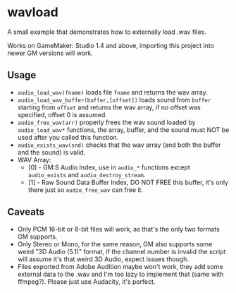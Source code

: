 # wavload
A small example that demonstrates how to externally load .wav files.

Works on GameMaker: Studio 1.4 and above, importing this project into newer GM versions will work.

## Usage
- `audio_load_wav(fname)` loads file `fname` and returns the wav array.
- `audio_load_wav_buffer(buffer,[offset])` loads sound from `buffer` starting from `offset` and returns the wav array, if no offset was specified, offset 0 is assumed.
- `audio_free_wav(arr)` properly frees the wav sound loaded by `audio_load_wav*` functions, the array, buffer, and the sound must NOT be used after you called this function.
- `audio_exists_wav(snd)` checks that the wav array (and both the buffer and the sound) is valid.
- WAV Array:
  - [0] - GM:S Audio Index, use in `audio_*` functions except `audio_exists` and `audio_destroy_stream`.
  - [1] - Raw Sound Data Buffer Index, DO NOT FREE this buffer, it's only there just so `audio_free_wav` can free it.

## Caveats
- Only PCM 16-bit or 8-bit files will work, as that's the only two formats GM supports.
- Only Stereo or Mono, for the same reason, GM also supports some weird "3D Audio (5.1)" format, if the channel number is invalid the script will assume it's that weird 3D Audio, expect issues though.
- Files exported from Adobe Audition maybe won't work, they add some external data to the .wav and I'm too lazy to implement that (same with ffmpeg?). Please just use Audacity, it's perfect.
